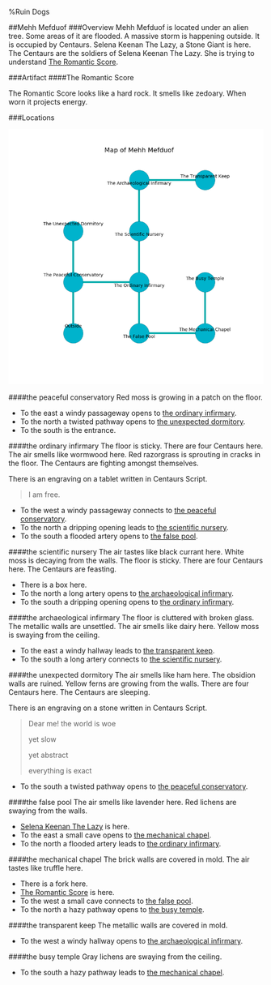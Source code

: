 %Ruin Dogs

##Mehh Mefduof
###Overview
Mehh Mefduof is located under an alien tree. Some areas of it are flooded. A massive storm is happening outside. It is occupied by Centaurs. <a name="Selena-Keenan-The-Lazy"></a>Selena Keenan The Lazy, a Stone Giant is here. The Centaurs are the soldiers of Selena Keenan The Lazy. She  is trying to understand [The Romantic Score](#The-Romantic-Score). 



###Artifact
####<a name="The-Romantic-Score"></a>The Romantic Score


The Romantic Score looks like a hard rock. It smells like zedoary. When worn it projects energy. 





###Locations


![](../v2/images/Mehh-Mefduof.png)

####<a name="the-peaceful-conservatory"></a>the peaceful conservatory
Red moss is growing in a patch on the floor. 



* To the east a windy passageway opens to [the ordinary infirmary](#the-ordinary-infirmary).
* To the north a twisted pathway opens to [the unexpected dormitory](#the-unexpected-dormitory).
* To the south is the entrance.


####<a name="the-ordinary-infirmary"></a>the ordinary infirmary
The floor is sticky. There are four Centaurs here. The air smells like wormwood here. Red razorgrass is sprouting in cracks in the floor. The Centaurs are fighting amongst themselves. 

There is an engraving on a tablet written in Centaurs Script. 

> I am free.
>


* To the west a windy passageway connects to [the peaceful conservatory](#the-peaceful-conservatory).
* To the north a dripping opening leads to [the scientific nursery](#the-scientific-nursery).
* To the south a flooded artery opens to [the false pool](#the-false-pool).


####<a name="the-scientific-nursery"></a>the scientific nursery
The air tastes like black currant here. White moss is decaying from the walls. The floor is sticky. There are four Centaurs here. The Centaurs are feasting. 



* There is a box here.
* To the north a long artery opens to [the archaeological infirmary](#the-archaeological-infirmary).
* To the south a dripping opening opens to [the ordinary infirmary](#the-ordinary-infirmary).


####<a name="the-archaeological-infirmary"></a>the archaeological infirmary
The floor is cluttered with broken glass. The metallic walls are unsettled. The air smells like dairy here. Yellow moss is swaying from the ceiling. 



* To the east a windy hallway leads to [the transparent keep](#the-transparent-keep).
* To the south a long artery connects to [the scientific nursery](#the-scientific-nursery).


####<a name="the-unexpected-dormitory"></a>the unexpected dormitory
The air smells like ham here. The obsidion walls are ruined. Yellow ferns are growing from the walls. There are four Centaurs here. The Centaurs are sleeping. 

There is an engraving on a stone written in Centaurs Script. 

> Dear me! the world is woe
>
> yet slow
>
> yet abstract
>
> everything is exact
>


* To the south a twisted pathway opens to [the peaceful conservatory](#the-peaceful-conservatory).


####<a name="the-false-pool"></a>the false pool
The air smells like lavender here. Red lichens are swaying from the walls. 



* [Selena Keenan The Lazy](#Selena-Keenan-The-Lazy) is here.
* To the east a small cave opens to [the mechanical chapel](#the-mechanical-chapel).
* To the north a flooded artery leads to [the ordinary infirmary](#the-ordinary-infirmary).


####<a name="the-mechanical-chapel"></a>the mechanical chapel
The brick walls are covered in mold. The air tastes like truffle here. 



* There is a fork here.
* [The Romantic Score](#The-Romantic-Score) is here.
* To the west a small cave connects to [the false pool](#the-false-pool).
* To the north a hazy pathway opens to [the busy temple](#the-busy-temple).


####<a name="the-transparent-keep"></a>the transparent keep
The metallic walls are covered in mold. 



* To the west a windy hallway opens to [the archaeological infirmary](#the-archaeological-infirmary).


####<a name="the-busy-temple"></a>the busy temple
Gray lichens are swaying from the ceiling. 



* To the south a hazy pathway leads to [the mechanical chapel](#the-mechanical-chapel).


